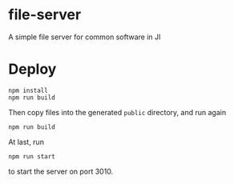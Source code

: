 # file-server
A simple file server for common software in JI

# Deploy
```
npm install
npm run build
```

Then copy files into the generated `public` directory, and run again
```
npm run build
```

At last, run
```
npm run start
```

to start the server on port 3010.
